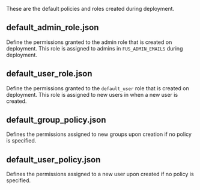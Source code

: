 These are the default policies and roles created during deployment.

## default_admin_role.json

Define the permissions granted to the admin role that is created on deployment.
This role is assigned to admins in `FUS_ADMIN_EMAILS` during deployment.

## default_user_role.json

Define the permissions granted to the `default_user` role that is created on
deployment. This role is assigned to new users in when a new user is created.

## default_group_policy.json

Defines the permissions assigned to new groups upon creation if no policy is
specified.

## default_user_policy.json

Defines the permissions assigned to a new user upon created if no policy is
specified.
